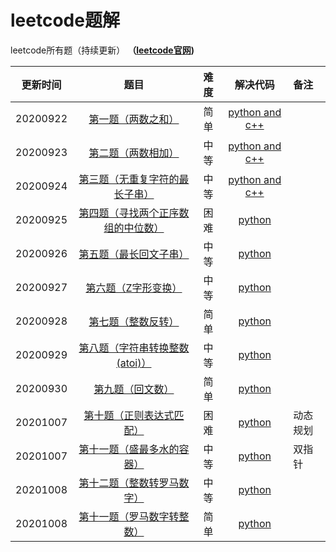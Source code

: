 # leetcode题解
leetcode所有题（持续更新）
**（[leetcode官网](https://leetcode-cn.com/problemset/all/))**

| 更新时间 |                             题目                             | 难度 |                           解决代码                           | 备注     |
| :------: | :----------------------------------------------------------: | :--: | :----------------------------------------------------------: | :------- |
| 20200922 | [第一题（两数之和）](https://leetcode-cn.com/problems/two-sum/) | 简单 | [python and c++](https://github.com/Longxiaoze/leetcode/tree/master/0001) |          |
| 20200923 | [第二题（两数相加）](https://leetcode-cn.com/problems/add-two-numbers/) | 中等 | [python and c++](https://github.com/Longxiaoze/leetcode/tree/master/0002) |          |
| 20200924 | [第三题（无重复字符的最长子串）](https://leetcode-cn.com/problems/longest-substring-without-repeating-characters/) | 中等 | [python and c++](https://github.com/Longxiaoze/leetcode/tree/master/0003) |          |
| 20200925 | [第四题（寻找两个正序数组的中位数）](https://leetcode-cn.com/problems/median-of-two-sorted-arrays/) | 困难 | [python](https://github.com/Longxiaoze/leetcode/tree/master/0004) |          |
| 20200926 | [第五题（最长回文子串）](https://leetcode-cn.com/problems/longest-palindromic-substring/) | 中等 | [python](https://github.com/Longxiaoze/leetcode/tree/master/0005) |          |
| 20200927 | [第六题（Z字形变换）](https://leetcode-cn.com/problems/zigzag-conversion/) | 中等 | [python](https://github.com/Longxiaoze/leetcode/tree/master/0006) |          |
| 20200928 | [第七题（整数反转）](https://leetcode-cn.com/problems/reverse-integer/) | 简单 | [python](https://github.com/Longxiaoze/leetcode/tree/master/0007) |          |
| 20200929 | [第八题（字符串转换整数 (atoi)）](https://leetcode-cn.com/problems/string-to-integer-atoi/) | 中等 | [python](https://github.com/Longxiaoze/leetcode/tree/master/0008) |          |
| 20200930 | [第九题（回文数）](https://leetcode-cn.com/problems/palindrome-number/) | 简单 | [python](https://github.com/Longxiaoze/leetcode/tree/master/0009) |          |
| 20201007 | [第十题（正则表达式匹配）](https://leetcode-cn.com/problems/regular-expression-matching/) | 困难 | [python](https://github.com/Longxiaoze/leetcode/tree/master/00010) | 动态规划 |
| 20201007 | [第十一题（盛最多水的容器）](https://leetcode-cn.com/problems/container-with-most-water/) | 中等 | [python](https://github.com/Longxiaoze/leetcode/tree/master/00011) | 双指针   |
| 20201008 | [第十二题（整数转罗马数字）](https://leetcode-cn.com/problems/integer-to-roman/) | 中等 | [python](https://github.com/Longxiaoze/leetcode/tree/master/00012) |          |
| 20201008 | [第十一题（罗马数字转整数）](https://leetcode-cn.com/problems/roman-to-integer) | 简单 | [python](https://github.com/Longxiaoze/leetcode/tree/master/00013) |          |
